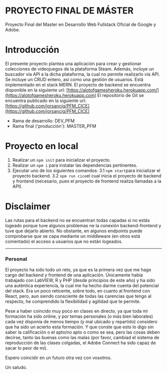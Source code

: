 # PROYECTO FINAL DE MÁSTER

Proyecto Final del Master en Desarrollo Web Fullstack Oficial de Google y Adobe.

# Introducción

El presente proyecto plantea una aplicación para crear y gestionar colecciones de videojuegos de la plataforma Steam. Además, incluye un buscador vía API a la dicha plataforma, la cual no permite realizarlo vía API.
Se incluye un CRUD entero, así como una gestión de usuarios.
Está implementado en el stack MERN.
El proyecto de backend se encuentra disponible en la siguiente url: 
[https://alotofgamesheroku.herokuapp.com/](https://alotofgamesheroku.herokuapp.com)
El repositorio de Git se encuentra publicado en la siguiente url:
[https://github.com/jorsancig/PFM_CICE](https://github.com/jorsancig/PFM_CICE)
 - Rama de desarrollo: DEV_PFM
 - Rama final ('producción'): MASTER_PFM

# Proyecto en local

 1. Realizar un `npm init` para inicializar el proyecto.
 2. Realizar un `npm i` para instalar las dependencias pertinentes.
 3. Ejecutar uno de los siguientes comandos:
 3.1 `npm start`para inicializar el proyecto backend.
 3.2 `npm run cice`el cual inicia el proyecto de backend y frontend (necesario, pues el proyecto de frontend realiza llamadas a la API).


# Disclaimer
Las rutas para el backend no se encuentran todas capadas si no estás logeado porque tuve algunos problemas ne la conexión backend-frontend y tuve que dejarlo abierto. No obstante, en algunos endpoints puede comprobarse que se capa mediante un middleware (en otros está comentado) el acceso a usuarios que no están logeados.

---
### Personal
El proyecto ha sido todo un reto, ya que es la primera vez que me hago cargo del backend y frontend de una aplicación. Únicamente había trabajado con LabVIEW, R y PHP (desde principios de este año) y ha sido una auténtica experiencia, la cual me ha hecho darme cuenta del potencial del stack. Era un poco reticente, sobre todo, en cuanto al frontend con React, pero, aun siendo consciente de todas las carencias que tengo al respecto, he comprendido la flexibilidad y agilidad que te permite.

Pese a haber coincido muy poco en clases en directo, ya que toda mi formación ha sido online, y por temas personales (o más bien laborales) cada vez disponía de menos tiempo (y mal ubicado y repartido) considero que ha sido un acierto esta formación. Y que conste que esto lo digo sin saber la calificación o el apto/no apto o como se sea, pero las cosas deben decirse, tanto las buenas como las malas (por favor, cambiad el sistema de reproducción de las clases colgadas, el Adobe Connect ha sido capaz de sacar lo peor de mí).

Espero coincidir en un futuro otra vez con vosotros.

Un saludo. 
